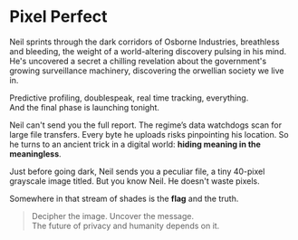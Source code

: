 # Pixel Perfect

Neil sprints through the dark corridors of Osborne Industries, breathless and bleeding, the weight of a world-altering discovery pulsing in his mind. He's uncovered a secret a chilling revelation about the government's growing surveillance machinery, discovering the orwellian society we live in.

Predictive profiling, doublespeak, real time tracking, everything.  
And the final phase is launching tonight.

Neil can't send you the full report. The regime’s data watchdogs scan for large file transfers. Every byte he uploads risks pinpointing his location.
So he turns to an ancient trick in a digital world: **hiding meaning in the meaningless**.

Just before going dark, Neil sends you a peculiar file, a tiny 40-pixel grayscale image titled.
But you know Neil.
He doesn't waste pixels.

Somewhere in that stream of shades is the **flag** and the truth.

> Decipher the image. Uncover the message.  
> The future of privacy and humanity depends on it.
